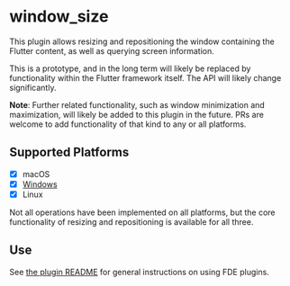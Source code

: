 # window_size

This plugin allows resizing and repositioning the window containing the Flutter
content, as well as querying screen information.

This is a prototype, and in the long term will likely be replaced by functionality
within the Flutter framework itself. The API will likely change significantly.

**Note**: Further related functionality, such as window minimization and maximization,
will likely be added to this plugin in the future. PRs are welcome to add functionality
of that kind to any or all platforms.

## Supported Platforms

- [x] macOS
- [x] [Windows](https://github.com/google/flutter-desktop-embedding/issues/105)
- [x] Linux

Not all operations have been implemented on all platforms, but the core functionality
of resizing and repositioning is available for all three.

## Use

See [the plugin README](../README.md) for general instructions on using FDE plugins.
